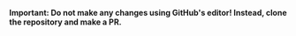 **Important: Do not make any changes using GitHub's editor! Instead, clone the repository and make a PR.**